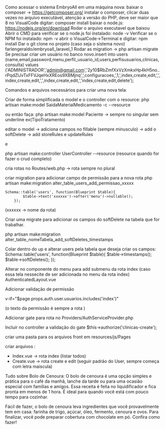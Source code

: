 Como acessar o sistema EmbryoAll em uma máquina nova:
baixar o composer -> https://getcomposer.org/
instalar o composer, clicar duas vezes no arquivo executável, atenção a versão do PHP, deve ser maior que 8
no VisualCode digitar: composer install
 baixar o node.js: https://nodejs.org/en/download
 Rodar o arquivo executavel que baixou
Abrir o CMD para verificar se o node.js foi instalado: node -v
Verificar se o NPM foi instalado: npm -v
abrir o VisualCode->Terminal e digitar: npm install
Dar o git clone no projeto (caso seja o sistema novo) farlengeraldo/embryoall_laravel_1
Rodar as migration -> php artisan migrate
Se precisar criar um usuário no banco novo.insert into users (name,email,password,menu,perfil_usuario_id,users,perfisusuarios,clinicas,consulta) values ('ADMINISTRADOR','admin@gmail.com','$2y$10$RbZmfXxVzXmkxHp4kH5no..rPqdZlJvTxFFVJqeHxXREos9XBMjnq',',configuracoes,',1,',index,create,edit,',',index,create,edit,',',index,create,edit,','index,create,edit,delete');


Comandos e arquivos necessários para criar uma nova tela:


Criar de forma simplificada o model e o controller com o resource:
php artisan make:model SaidaMaterialMedicamento -c --resource

ou então faça:
php artisan make:model Paciente
 -> sempre no singular sem underline ex(TipoTratamento)

editar o model	-> adiciona campos no fillable (sempre minusculo)
				-> add o softDelete
				-> add storeRules e updateRules

e

php artisan make:controller UserController --resource (resource quando for fazer o crud completo)


cria rotas no Routes/web.php
 -> rota sempre no plural

criar migration para adicionar campo de permissão para a nova rota
php artisan make:migration alter_table_users_add_permissao_xxxxx

	Schema::table('users', function(Blueprint $table){
            $table->text('xxxxxx')->after('menu')->nullable();
        });
(xxxxxx -> nome da rota)

Criar uma migrate para adicionar os campos do softDelete na tabela que for trabalhar.

php artisan make:migration alter_table_nomeTabela_add_softDeletes_timestamps

Colar dentro do up e alterar users pela tabela que deseja criar os campos:
        Schema::table('users', function(Blueprint $table){
            $table->timestamps();
            $table->softDeletes();
        });


Alterar no componente do menu para add submenu da rota index (caso essa tela nessecite de ser adicionada no menu da rota index)
AuthenticatedLayout.vue

Adicionar validação de permissão

 v-if="$page.props.auth.user.usuarios.includes('index')"

 (o texto da permissão é sempre a rota )

Adicionar gate para rota no Providers/AuthServiceProvider.php

Incluir no controller a validação do gate
$this->authorize('clinicas-create');

criar uma pasta para os arquivos front em resources/js/Pages

criar arquivos :
 - Index.vue -> rota index (listar todos)
 - Create.vue -> rota create e edit
 (seguir padrão do User, sempre começa com letra maiscula)






Tudo sobre Bolo de Cenoura:
O bolo de cenoura é uma opção simples e prática para o café da manhã, lanche da tarde ou para uma ocasião especial com famílias e amigos. Essa receita é feita no liquidificador e fica pronta em menos de 1 hora. É ideal para quando você está com pouco tempo para cozinhar.

Fácil de fazer, o bolo de cenoura leva ingredientes que você provavelmente tem em casa: farinha de trigo, açúcar, óleo, fermento, cenoura e ovos. Para finalizar, você pode preparar cobertura com chocolate em pó. Confira como fazer!

